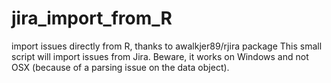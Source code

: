 # jira_import_from_R
import issues directly from R, thanks to awalkjer89/rjira package
This small script will import issues from Jira.
Beware, it works on Windows and not OSX (because of a parsing issue on the data object).
